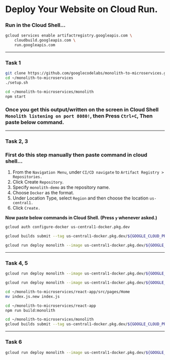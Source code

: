# Deploy Your Website on Cloud Run.

### Run in the Cloud Shell...

```bash
gcloud services enable artifactregistry.googleapis.com \
    cloudbuild.googleapis.com \
    run.googleapis.com
```
---
### Task 1 
```bash
git clone https://github.com/googlecodelabs/monolith-to-microservices.git
cd ~/monolith-to-microservices
./setup.sh

cd ~/monolith-to-microservices/monolith
npm start
```
### Once you get this output/written on the screen in Cloud Shell `Monolith listening on port 8080!`, then Press `Ctrl+C`, Then paste below command.
---
### Task 2, 3
### First do this step manually then paste command in cloud shell...
1. From the `Navigation Menu`, under `CI/CD navigate` to `Artifact Registry > Repositories.`
2. Click Create `Repository`.
3. Specify `monolith-demo` as the repository name.
4. Choose `Docker` as the format.
5. Under Location Type, select `Region` and then choose the location `us-central1.`
6. Click `Create.`

**Now paste below commands in Cloud Shell. (Press `y` whenever asked.)**
```bash
gcloud auth configure-docker us-central1-docker.pkg.dev

gcloud builds submit --tag us-central1-docker.pkg.dev/${GOOGLE_CLOUD_PROJECT}/monolith-demo/monolith:1.0.0

gcloud run deploy monolith --image us-central1-docker.pkg.dev/${GOOGLE_CLOUD_PROJECT}/monolith-demo/monolith:1.0.0 --region us-central1
```
---
### Task 4, 5

```bash
gcloud run deploy monolith --image us-central1-docker.pkg.dev/${GOOGLE_CLOUD_PROJECT}/monolith-demo/monolith:1.0.0 --region us-central1 --concurrency 1

gcloud run deploy monolith --image us-central1-docker.pkg.dev/${GOOGLE_CLOUD_PROJECT}/monolith-demo/monolith:1.0.0 --region us-central1 --concurrency 80

cd ~/monolith-to-microservices/react-app/src/pages/Home
mv index.js.new index.js

cd ~/monolith-to-microservices/react-app
npm run build:monolith

cd ~/monolith-to-microservices/monolith
gcloud builds submit --tag us-central1-docker.pkg.dev/${GOOGLE_CLOUD_PROJECT}/monolith-demo/monolith:2.0.0
```
---
### Task 6

```bash
gcloud run deploy monolith --image us-central1-docker.pkg.dev/${GOOGLE_CLOUD_PROJECT}/monolith-demo/monolith:2.0.0 --region us-central1
```









